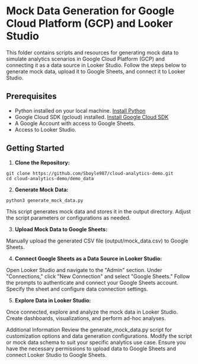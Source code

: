 # Mock Data Generation for Google Cloud Platform (GCP) and Looker Studio

This folder contains scripts and resources for generating mock data to simulate analytics scenarios in Google Cloud Platform (GCP) and connecting it as a data source in Looker Studio. Follow the steps below to generate mock data, upload it to Google Sheets, and connect it to Looker Studio.

## Prerequisites

- Python installed on your local machine. [Install Python](https://www.python.org/downloads/)
- Google Cloud SDK (gcloud) installed. [Install Google Cloud SDK](https://cloud.google.com/sdk/docs/install)
- A Google Account with access to Google Sheets.
- Access to Looker Studio.

## Getting Started

1. **Clone the Repository:**

```
git clone https://github.com/Sboyle987/cloud-analytics-demo.git
cd cloud-analytics-demo/demo_data
```

2. **Generate Mock Data:**

```
python3 generate_mock_data.py
```

This script generates mock data and stores it in the output directory. Adjust the script parameters or configurations as needed.

3. **Upload Mock Data to Google Sheets:**

Manually upload the generated CSV file (output/mock_data.csv) to Google Sheets.

4. **Connect Google Sheets as a Data Source in Looker Studio:**

Open Looker Studio and navigate to the "Admin" section.
Under "Connections," click "New Connection" and select "Google Sheets."
Follow the prompts to authenticate and connect your Google Sheets account.
Specify the sheet and configure data connection settings.

5. **Explore Data in Looker Studio:**

Once connected, explore and analyze the mock data in Looker Studio.
Create dashboards, visualizations, and perform ad-hoc analyses.

Additional Information
Review the generate_mock_data.py script for customization options and data generation configurations.
Modify the script or mock data schema to suit your specific analytics use case.
Ensure you have the necessary permissions to upload data to Google Sheets and connect Looker Studio to Google Sheets.